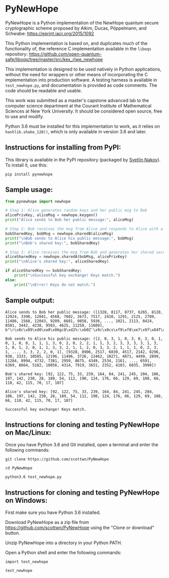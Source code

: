 # PyNewHope

PyNewHope is a Python implementation of the NewHope quantum secure cryptographic scheme proposed by Alkim, Ducas, Pöppelmann, and Schwabe: https://eprint.iacr.org/2015/1092

This Python implementation is based on, and duplicates much of the functionality of, the reference C implementation available in the `liboqs` repository: https://github.com/open-quantum-safe/liboqs/tree/master/src/kex_rlwe_newhope

This implementation is designed to be used natively in Python applications, without the need for wrappers or other means of incorporating the C implementation into production software. A testing harness is available in `test_newhope.py`, and documentation is provided as code comments. The code should be readable and usable.

This work was submitted as a master's capstone advanced lab to the computer science department at the Courant Institute of Mathematical Sciences at New York University. It should be considered open source, free to use and modify.

Python 3.6 must be installed for this implementation to work, as it relies on `hashlib.shake_128()`, which is only available in version 3.6 and later.

Instructions for installing from PyPI:
--------------------------------------

This library is available in the PyPI repository (packaged by [Svetlin Nakov](https://github.com/nakov)). To install it, use this:

```
pip install pynewhope
```

Sample usage:
-------------

```py
from pynewhope import newhope

# Step 1: Alice generates random keys and her public msg to Bob
alicePrivKey, aliceMsg = newhope.keygen()
print("Alice sends to Bob her public message:", aliceMsg)

# Step 2: Bob receives the msg from Alice and responds to Alice with a msg
bobSharedKey, bobMsg = newhope.sharedB(aliceMsg)
print("\nBob sends to Alice his public message:", bobMsg)
print("\nBob's shared key:", bobSharedKey)

# Step 3: Alice receives the msg from Bob and generates her shared secret
aliceSharedKey = newhope.sharedA(bobMsg, alicePrivKey)
print("\nAlice's shared key:", aliceSharedKey)

if aliceSharedKey == bobSharedKey:
    print("\nSuccessful key exchange! Keys match.")
else:
    print("\nError! Keys do not match.")
```

Sample output:
--------------

```
Alice sends to Bob her public message: ([1328, 8117, 8737, 6265, 8128, 12924, 3390, 12041, 4568, 7602, 2673, 7517, 2410, 1291, 2125, 2789, 11486, 1568, 12043, 9209, 6681, 9858, 5936, ..., 1021, 2113, 8424, 8501, 3442, 4238, 9503, 4625, 11250, 11609], b"\r\x8c\x89\xd0\xa0\x06gc8\xd2%:\xb0Z'\x9c\x8cs\xf9\xf8\xe7\x9f\x84T\xb73\x85w\xcc\xe5\xb5\xe1")

Bob sends to Alice his public message: ([2, 0, 3, 1, 0, 3, 0, 3, 0, 1, 0, 1, 0, 0, 1, 1, 1, 3, 0, 2, 0, 2, 2, 1, 1, 3, 2, 3, 3, 3, 3, 1, 3, 1, 0, 1, 2, 0, 1, 1, 3, 3, 2, 1, 1, 2, 0, 3, 3, 2, 1, 1, 1, 0, 2, 3, 1, ..., 3, 3, 2, 2, 0, 1], [9328, 8906, 2517, 6830, 4517, 2142, 8296, 938, 3333, 10585, 12196, 11496, 3726, 12462, 10271, 4871, 4499, 2899, 11284, 8994, 4732, 7381, 2950, 8675, 4349, 2534, 2161, ..., 6591, 6369, 8664, 5182, 10856, 4314, 7919, 3651, 2352, 4103, 6035, 3990])

Bob's shared key: [92, 122, 75, 33, 239, 164, 84, 241, 245, 204, 106, 197, 142, 230, 28, 189, 54, 112, 190, 124, 176, 66, 129, 69, 108, 66, 110, 42, 115, 70, 17, 107]

Alice's shared key: [92, 122, 75, 33, 239, 164, 84, 241, 245, 204, 106, 197, 142, 230, 28, 189, 54, 112, 190, 124, 176, 66, 129, 69, 108, 66, 110, 42, 115, 70, 17, 107]

Successful key exchange! Keys match.
```

Instructions for cloning and testing PyNewHope on Mac/Linux:
------------------------------------------------------------

Once you have Python 3.6 and Git installed, open a terminal and enter the following commands:
```
git clone https://github.com/scottwn/PyNewHope

cd PyNewHope

python3.6 test_newhope.py
```

Instructions for cloning and testing PyNewHope on Windows:
----------------------------------------------------------

First make sure you have Python 3.6 installed.

Download PyNewHope as a zip file from https://github.com/scottwn/PyNewHope using the "Clone or download" button.

Unzip PyNewHope into a directory in your Python PATH.

Open a Python shell and enter the following commands:
```
import test_newhope

test_newhope
```

